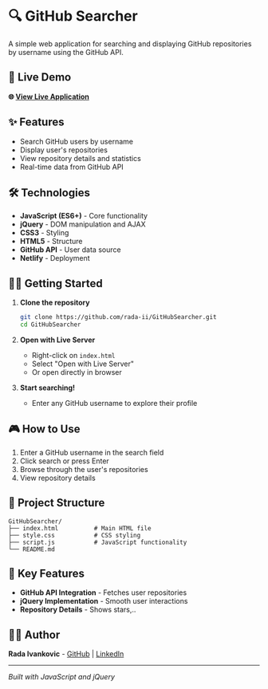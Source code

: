 # 🔍 GitHub Searcher

A simple web application for searching and displaying GitHub repositories by username using the GitHub API.

## 🚀 Live Demo

**🌐 [View Live Application](https://github-sercher.netlify.app/)**

## ✨ Features

- Search GitHub users by username
- Display user's repositories
- View repository details and statistics
- Real-time data from GitHub API

## 🛠️ Technologies

- **JavaScript (ES6+)** - Core functionality
- **jQuery** - DOM manipulation and AJAX
- **CSS3** - Styling
- **HTML5** - Structure
- **GitHub API** - User data source
- **Netlify** - Deployment

## 🏃‍♀️ Getting Started

1. **Clone the repository**
   ```bash
   git clone https://github.com/rada-ii/GitHubSearcher.git
   cd GitHubSearcher
   ```

2. **Open with Live Server**
   - Right-click on `index.html`
   - Select "Open with Live Server"
   - Or open directly in browser

3. **Start searching!**
   - Enter any GitHub username to explore their profile

## 🎮 How to Use

1. Enter a GitHub username in the search field
2. Click search or press Enter
3. Browse through the user's repositories
4. View repository details

## 📁 Project Structure

```
GitHubSearcher/
├── index.html          # Main HTML file
├── style.css           # CSS styling
├── script.js           # JavaScript functionality
└── README.md
```

## 🌟 Key Features

- **GitHub API Integration** - Fetches user repositories
- **jQuery Implementation** - Smooth user interactions
- **Repository Details** - Shows stars,..

## 👩‍💻 Author

**Rada Ivankovic** - [GitHub](https://github.com/rada-ii) | [LinkedIn](https://www.linkedin.com/in/rada-ivankovic)

---

*Built with JavaScript and jQuery*
